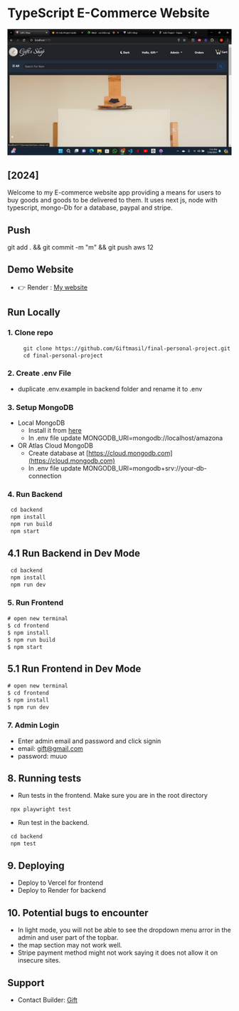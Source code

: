 # TypeScript E-Commerce Website

![gift's-shop](/frontend/public/images/gift.jpg)

## [2024]

Welcome to my E-commerce website app providing a means for users to buy goods and goods to be delivered to them. It uses next js, node with typescript, mongo-Db for a database, paypal and stripe.

## Push

git add . && git commit -m "m" && git push aws
12



## Demo Website

- 👉 Render : [My website](https://final-personal-project-frontend.vercel.app)


## Run Locally

### 1. Clone repo

```shell
     git clone https://github.com/Giftmasil/final-personal-project.git
     cd final-personal-project
```

### 2. Create .env File

- duplicate .env.example in backend folder and rename it to .env

### 3. Setup MongoDB

- Local MongoDB
  - Install it from [here](https://www.mongodb.com/try/download/community)
  - In .env file update MONGODB_URI=mongodb://localhost/amazona
- OR Atlas Cloud MongoDB
  - Create database at [https://cloud.mongodb.com](https://cloud.mongodb.com)
  - In .env file update MONGODB_URI=mongodb+srv://your-db-connection

### 4. Run Backend

```shell
 cd backend
 npm install
 npm run build
 npm start
```

## 4.1 Run Backend in Dev Mode

```shell
 cd backend
 npm install
 npm run dev
```

### 5. Run Frontend

```shell
# open new terminal
$ cd frontend
$ npm install
$ npm run build
$ npm start
```

## 5.1 Run Frontend in Dev Mode

```shell
# open new terminal
$ cd frontend
$ npm install
$ npm run dev
```


### 7. Admin Login

- Enter admin email and password and click signin
- email: gift@gmail.com
- password: muuo
  
## 8. Running tests

- Run tests in the frontend. Make sure you are in the root directory

```shell
 npx playwright test
```

- Run test in the backend.

```shell
 cd backend
 npm test
```

## 9. Deploying

- Deploy to Vercel for frontend
- Deploy to Render for backend


## 10. Potential bugs to encounter

- In light mode, you will not be able to see the dropdown menu arror in the admin and user part of the topbar. 
- the map section may not work well. 
- Stripe payment method might not work saying it does not allow it on insecure sites.

## Support

- Contact Builder: [Gift](mailto:masilagift@gmail.com)
